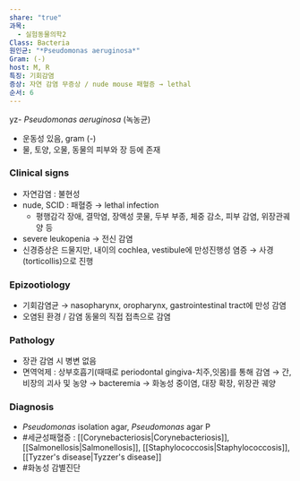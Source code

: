 ```yaml
---
share: "true"
과목:
  - 실험동물의학2
Class: Bacteria
원인균: "*Pseudomonas aeruginosa*"
Gram: (-)
host: M, R
특징: 기회감염
증상: 자연 감염 무증상 / nude mouse 패혈증 → lethal
순서: 6
---
```

yz- *Pseudomonas aeruginosa* (녹농균)
- 운동성 있음, gram (-)
- 물, 토양, 오물, 동물의 피부와 장 등에 존재
### Clinical signs
- 자연감염 : 불현성
- nude, SCID : 패혈증 → lethal infection
	- 평행감각 장애, 결막염, 장액성 콧물, 두부 부종, 체중 감소, 피부 감염, 위장관궤양 등
- severe leukopenia → 전신 감염
- 신경증상은 드물지만, 내이의 cochlea, vestibule에 만성진행성 염증 → 사경(torticollis)으로 진행
### Epizootiology
- 기회감염균 → nasopharynx, oropharynx, gastrointestinal tract에 만성 감염
- 오염된 환경 / 감염 동물의 직접 접촉으로 감염
### Pathology
- 장관 감염 시 병변 없음
- 면역억제 : 상부호흡기(때때로 periodontal gingiva-치주,잇몸)를 통해 감염 → 간, 비장의 괴사 및 농양 → bacteremia → 화농성 중이염, 대장 확장, 위장관 궤양

### Diagnosis 
- *Pseudomonas* isolation agar, *Pseudomonas* agar P
- #세균성패혈증 : [[Corynebacteriosis|Corynebacteriosis]], [[Salmonellosis|Salmonellosis]], [[Staphylococcosis|Staphylococcosis]], [[Tyzzer's disease|Tyzzer's disease]]
- #화농성 감별진단